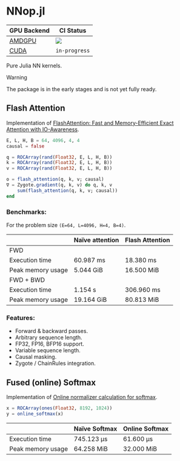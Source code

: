 # NNop.jl

|GPU Backend|CI Status|
|-|-|
|[AMDGPU](https://github.com/JuliaGPU/AMDGPU.jl)|[![][buildkite-img-amdgpu]][buildkite-url]|
|[CUDA](https://github.com/JuliaGPU/CUDA.jl)|`in-progress`|

[buildkite-img]: https://badge.buildkite.com/b30cae2b9773cfd3464e6dad35de6a4a7151a6cb161da14c33.svg?branch=master
[buildkite-img-amdgpu]: https://badge.buildkite.com/b30cae2b9773cfd3464e6dad35de6a4a7151a6cb161da14c33.svg?branch=master&step=AMDGPU%20-%20Julia%201.11
[buildkite-url]: https://buildkite.com/julialang/nnop-dot-jl

Pure Julia NN kernels.

> [!WARNING]
> The package is in the early stages and is not yet fully ready.

## Flash Attention

Implementation of [FlashAttention: Fast and Memory-Efficient Exact Attention with IO-Awareness](https://arxiv.org/abs/2205.14135).

```julia
E, L, H, B = 64, 4096, 4, 4
causal = false

q = ROCArray(rand(Float32, E, L, H, B))
k = ROCArray(rand(Float32, E, L, H, B))
v = ROCArray(rand(Float32, E, L, H, B))

o = flash_attention(q, k, v; causal)
∇ = Zygote.gradient(q, k, v) do q, k, v
    sum(flash_attention(q, k, v; causal))
end
```

### Benchmarks:

For the problem size `(E=64, L=4096, H=4, B=4)`.

||Naїve attention|Flash Attention|
|-|-|-|
|FWD|||
|Execution time|60.987 ms|18.380 ms|
|Peak memory usage|5.044 GiB|16.500 MiB|
|FWD + BWD|||
|Execution time|1.154 s|306.960 ms|
|Peak memory usage|19.164 GiB|80.813 MiB|

### Features:

- Forward & backward passes.
- Arbitrary sequence length.
- FP32, FP16, BFP16 support.
- Variable sequence length.
- Causal masking.
- Zygote / ChainRules integration.

## Fused (online) Softmax

Implementation of [Online normalizer calculation for softmax](https://arxiv.org/abs/1805.02867).

```julia
x = ROCArray(ones(Float32, 8192, 1024))
y = online_softmax(x)
```

||Naїve Softmax|Online Softmax|
|-|-|-|
|Execution time|745.123 μs|61.600 μs|
|Peak memory usage|64.258 MiB|32.000 MiB|

